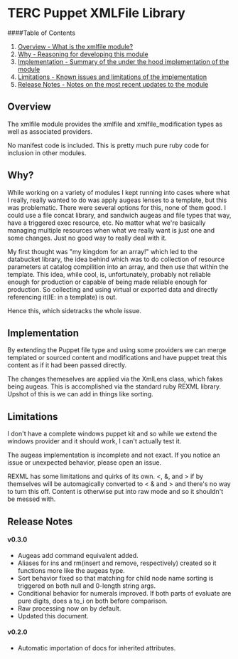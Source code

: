TERC Puppet XMLFile Library
=======

####Table of Contents

1. [Overview - What is the xmlfile module?](#overview)
2. [Why - Reasoning for developing this module ](#why?)
3. [Implementation - Summary of the under the hood implementation of the module ](#how)
4. [Limitations - Known issues and limitations of the implementation ](#limitations)
5. [Release Notes - Notes on the most recent updates to the module](#release-notes)

Overview
--------

The xmlfile module provides the xmlfile and xmlfile_modification types as well as associated providers.

No manifest code is included.  This is pretty much pure ruby code for inclusion in other modules.

Why?
--------
While working on a variety of modules I kept running into cases where what I really, really wanted to do was apply augeas 
lenses to a template, but this was problematic.  There were several options for this, none of them good.  I could use a file
concat library, and sandwich augeas and file types that way, have a triggered exec resource, etc.  No matter what we're basically
managing multiple resources when what we really want is just one and some changes.  Just no good way to really deal with it.

My first thought was "my kingdom for an array!" which led to the databucket library, the idea behind which was to do 
collection of resource parameters at catalog compilition into an array, and then use that within the template. This idea, while 
cool, is, unfortunately, probably not reliable enough for production or capable of being made reliable enough for production.  So 
collecting and using virtual or exported data and directly referencing it(IE: in a template) is out.

Hence this, which sidetracks the whole issue. 

Implementation
--------
By extending the Puppet file type and using some providers we can merge templated or sourced content and modifications and
have puppet treat this content as if it had been passed directly.

The changes themeselves are applied via the XmlLens class, which fakes being augeas.  This is accomplished via the standard
ruby REXML library.  Upshot of this is we can add in things like sorting.

Limitations
--------
I don't have a complete windows puppet kit and so while we extend the windows provider and it should work, I can't actually 
test it.

The augeas implementation is incomplete and not exact.  If you notice an issue or unexpected behavior, please open an issue.

REXML has some limitations and quirks of its own.  <, &, and > if by themselves will be automagically converted to 
&lt; &amp; and &gt; and there's no way to turn this off.  Content is otherwise put into raw mode and so it shouldn't be
messed with.

Release Notes
--------
####  v0.3.0
- Augeas add command equivalent added.
- Aliases for ins and rm(insert and remove, respectively) created so it functions more like the augeas type.
- Sort behavior fixed so that matching for child node name sorting is triggered on both null and 0-length string args.
- Conditional behavior for numerals improved.  If both parts of evaluate are pure digits, does a to_i on both before comparison.
- Raw processing now on by default.
- Updated this document.

#### v0.2.0
- Automatic importation of docs for inherited attributes.
